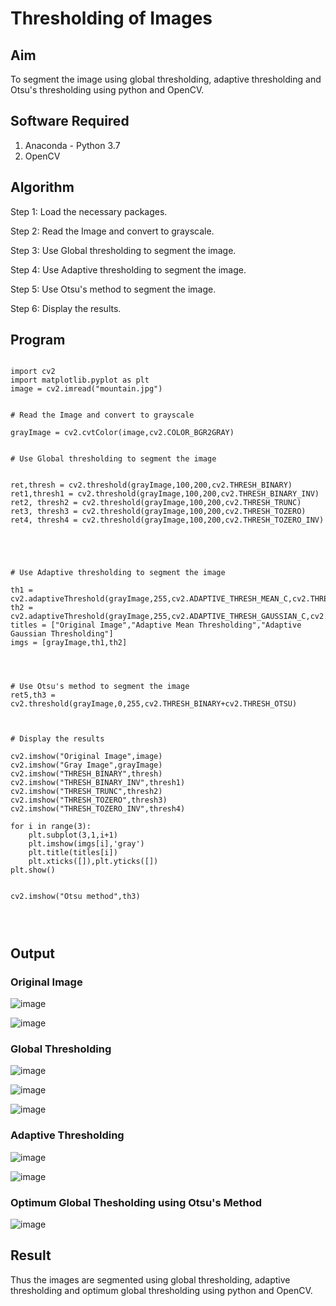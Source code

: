 # Thresholding of Images
## Aim
To segment the image using global thresholding, adaptive thresholding and Otsu's thresholding using python and OpenCV.

## Software Required
1. Anaconda - Python 3.7
2. OpenCV

## Algorithm
Step 1: Load the necessary packages.

Step 2: Read the Image and convert to grayscale.

Step 3: Use Global thresholding to segment the image.

Step 4: Use Adaptive thresholding to segment the image.

Step 5: Use Otsu's method to segment the image.

Step 6: Display the results.

## Program

```

import cv2
import matplotlib.pyplot as plt
image = cv2.imread("mountain.jpg")


# Read the Image and convert to grayscale

grayImage = cv2.cvtColor(image,cv2.COLOR_BGR2GRAY)


# Use Global thresholding to segment the image


ret,thresh = cv2.threshold(grayImage,100,200,cv2.THRESH_BINARY)
ret1,thresh1 = cv2.threshold(grayImage,100,200,cv2.THRESH_BINARY_INV)
ret2, thresh2 = cv2.threshold(grayImage,100,200,cv2.THRESH_TRUNC)
ret3, thresh3 = cv2.threshold(grayImage,100,200,cv2.THRESH_TOZERO)
ret4, thresh4 = cv2.threshold(grayImage,100,200,cv2.THRESH_TOZERO_INV)





# Use Adaptive thresholding to segment the image

th1 = cv2.adaptiveThreshold(grayImage,255,cv2.ADAPTIVE_THRESH_MEAN_C,cv2.THRESH_BINARY,11,2)
th2 = cv2.adaptiveThreshold(grayImage,255,cv2.ADAPTIVE_THRESH_GAUSSIAN_C,cv2.THRESH_BINARY,11,2)
titles = ["Original Image","Adaptive Mean Thresholding","Adaptive Gaussian Thresholding"]
imgs = [grayImage,th1,th2]




# Use Otsu's method to segment the image 
ret5,th3 = cv2.threshold(grayImage,0,255,cv2.THRESH_BINARY+cv2.THRESH_OTSU)



# Display the results

cv2.imshow("Original Image",image)
cv2.imshow("Gray Image",grayImage)
cv2.imshow("THRESH_BINARY",thresh)
cv2.imshow("THRESH_BINARY_INV",thresh1)
cv2.imshow("THRESH_TRUNC",thresh2)
cv2.imshow("THRESH_TOZERO",thresh3)
cv2.imshow("THRESH_TOZERO_INV",thresh4)

for i in range(3):
    plt.subplot(3,1,i+1)
    plt.imshow(imgs[i],'gray')
    plt.title(titles[i])
    plt.xticks([]),plt.yticks([])
plt.show()


cv2.imshow("Otsu method",th3)




```
## Output

### Original Image
![image](https://user-images.githubusercontent.com/93427186/173877555-5b9407e1-944e-446f-8d5a-f419cd15045d.png)

![image](https://user-images.githubusercontent.com/93427186/173879500-f8ba1ab1-fd04-42a5-9c87-9ecfa284cbf0.png)

### Global Thresholding

![image](https://user-images.githubusercontent.com/93427186/173879558-24119005-dec1-4d40-88b1-3d9dfe1e11dd.png)

![image](https://user-images.githubusercontent.com/93427186/173879609-117dd171-c119-4db5-814d-55b49d073483.png)

![image](https://user-images.githubusercontent.com/93427186/173879639-70c3c210-df5d-4e97-b512-faaaec329910.png)

### Adaptive Thresholding

![image](https://user-images.githubusercontent.com/93427186/173879670-b2fbe911-51cd-440d-83ab-034cde5358cb.png)

![image](https://user-images.githubusercontent.com/93427186/173879693-7dbf3b90-d98e-40df-81c6-d70b406f2ed2.png)

### Optimum Global Thesholding using Otsu's Method

![image](https://user-images.githubusercontent.com/93427186/173879738-f0bfd3d6-4674-482c-bc1e-6c2c661ff012.png)



## Result
Thus the images are segmented using global thresholding, adaptive thresholding and optimum global thresholding using python and OpenCV.

